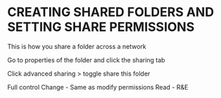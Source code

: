 # CREATING SHARED FOLDERS AND SETTING SHARE PERMISSIONS

This is how you share a folder across a network

Go to properties of the folder and click the sharing tab

Click advanced sharing > toggle share this folder

Full control
Change - Same as modify permissions
Read - R&E

